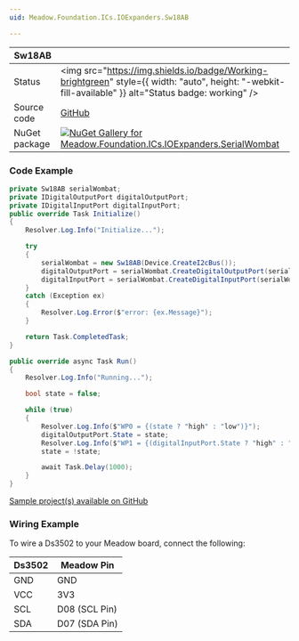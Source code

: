 ```yaml
---
uid: Meadow.Foundation.ICs.IOExpanders.Sw18AB

---
```


| Sw18AB | |
|--------|--------|
| Status | <img src="https://img.shields.io/badge/Working-brightgreen" style={{ width: "auto", height: "-webkit-fill-available" }} alt="Status badge: working" /> |
| Source code | [GitHub](https://github.com/WildernessLabs/Meadow.Foundation/tree/main/Source/Meadow.Foundation.Peripherals/ICs.IOExpanders.SerialWombat) |
| NuGet package | <a href="https://www.nuget.org/packages/Meadow.Foundation.ICs.IOExpanders.SerialWombat/" target="_blank"><img src="https://img.shields.io/nuget/v/Meadow.Foundation.ICs.IOExpanders.SerialWombat.svg?label=Meadow.Foundation.ICs.IOExpanders.SerialWombat" alt="NuGet Gallery for Meadow.Foundation.ICs.IOExpanders.SerialWombat" /></a> |

### Code Example

```csharp
private Sw18AB serialWombat;
private IDigitalOutputPort digitalOutputPort;
private IDigitalInputPort digitalInputPort;
public override Task Initialize()
{
    Resolver.Log.Info("Initialize...");

    try
    {
        serialWombat = new Sw18AB(Device.CreateI2cBus());
        digitalOutputPort = serialWombat.CreateDigitalOutputPort(serialWombat.Pins.WP0);
        digitalInputPort = serialWombat.CreateDigitalInputPort(serialWombat.Pins.WP1);
    }
    catch (Exception ex)
    {
        Resolver.Log.Error($"error: {ex.Message}");
    }

    return Task.CompletedTask;
}

public override async Task Run()
{
    Resolver.Log.Info("Running...");

    bool state = false;

    while (true)
    {
        Resolver.Log.Info($"WP0 = {(state ? "high" : "low")}");
        digitalOutputPort.State = state;
        Resolver.Log.Info($"WP1 = {(digitalInputPort.State ? "high" : "low")}");
        state = !state;

        await Task.Delay(1000);
    }
}

```

[Sample project(s) available on GitHub](https://github.com/WildernessLabs/Meadow.Foundation/tree/main/Source/Meadow.Foundation.Peripherals/ICs.IOExpanders.SerialWombat/Samples/Sw18AB_Sample)

### Wiring Example

To wire a Ds3502 to your Meadow board, connect the following:

| Ds3502  | Meadow Pin    |
|---------|---------------|
| GND     | GND           |
| VCC     | 3V3           |
| SCL     | D08 (SCL Pin) |
| SDA     | D07 (SDA Pin) |
